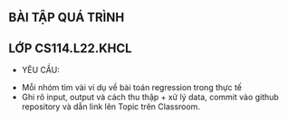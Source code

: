 ## BÀI TẬP QUÁ TRÌNH
## LỚP CS114.L22.KHCL
* YÊU CẦU:
- Mỗi nhóm tìm vài ví dụ về bài toán regression trong thực tế
- Ghi rõ input, output và cách thu thập + xử lý data, commit vào github repository và dẫn link lên Topic trên Classroom.
